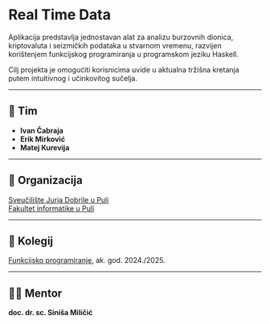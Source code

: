 # Real Time Data

Aplikacija predstavlja jednostavan alat za analizu burzovnih dionica, kriptovaluta i seizmičkih podataka u stvarnom vremenu, razvijen korištenjem funkcijskog programiranja u programskom jeziku Haskell.  

Cilj projekta je omogućiti korisnicima uvide u aktualna tržišna kretanja putem intuitivnog i učinkovitog sučelja.

---

## 👥 Tim

- **Ivan Čabraja**  
- **Erik Mirković**  
- **Matej Kurevija**

---

## 📍 Organizacija

[Sveučilište Jurja Dobrile u Puli](http://www.unipu.hr/)  
[Fakultet informatike u Puli](https://fipu.unipu.hr/)

---

## 📘 Kolegij

[Funkcijsko programiranje](https://moodle.srce.hr/2024-2025/course/view.php?id=215172), ak. god. 2024./2025.

---

## 👨‍🏫 Mentor

**doc. dr. sc. Siniša Miličić**

